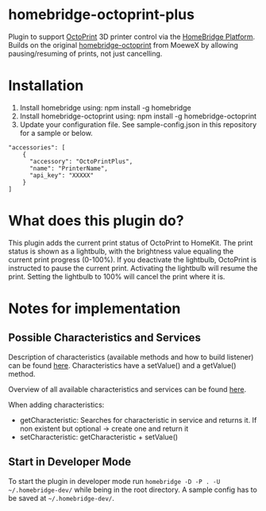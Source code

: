 # homebridge-octoprint-plus

Plugin to support [OctoPrint](https://octopi.octoprint.org) 3D printer control via the [HomeBridge Platform](https://github.com/nfarina/homebridge). Builds on the original [homebridge-octoprint](https://github.com/MoeweX/homebridge-octoprint) from MoeweX by allowing pausing/resuming of prints, not just cancelling.

# Installation

1. Install homebridge using: npm install -g homebridge
2. Install homebridge-octoprint using: npm install -g homebridge-octoprint
3. Update your configuration file. See sample-config.json in this repository for a sample or below.

```
"accessories": [
    {
      "accessory": "OctoPrintPlus",
      "name": "PrinterName",
      "api_key": "XXXXX"
    }
]
```

# What does this plugin do?

This plugin adds the current print status of OctoPrint to HomeKit. The print status is shown as a lightbulb, with the brightness value equaling the current print progress (0-100%). If you deactivate the lightbulb, OctoPrint is instructed to pause the current print. Activating the lightbulb will resume the print. Setting the lightbulb to 100% will cancel the print where it is.

# Notes for implementation

## Possible Characteristics and Services
Description of characteristics (available methods and how to build listener) can be found [here]( https://github.com/KhaosT/HAP-NodeJS/blob/master/lib/Characteristic.js). Characteristics have a setValue() and a getValue() method.

Overview of all available characteristics and services can be found [here](https://github.com/KhaosT/HAP-NodeJS/blob/master/lib/gen/HomeKitTypes.js).

When adding characteristics:
* getCharacteristic: Searches for characteristic in service and returns it. If non existent but optional -> create one and return it
* setCharacteristic: getCharacteristic + setValue()

## Start in Developer Mode

To start the plugin in developer mode run `homebridge -D -P . -U ~/.homebridge-dev/` while being in the root directory. A sample config has to be saved at `~/.homebridge-dev/`.

